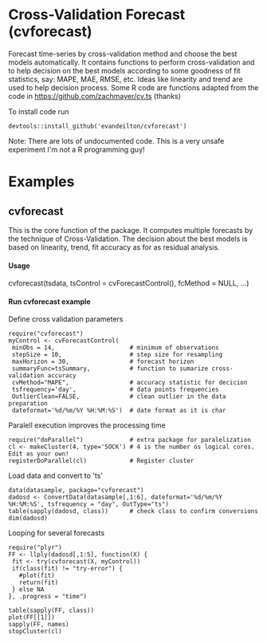 # Cross-Validation Forecast (cvforecast)
Forecast time-series by cross-validation method and choose the best models automatically.
It contains functions to perform cross-validation and to help decision on the best models according to some
goodness of fit statistics, say: MAPE, MAE, RMSE, etc. Ideas like linearity and trend are used to help decision process.
Some R code are functions adapted from the code in https://github.com/zachmayer/cv.ts (thanks)

To install code run
```{R}
devtools::install_github('evandeilton/cvforecast')
```
Note: There are lots of undocumented code. This is a very unsafe experiment I'm not a R programming guy!

# Examples
##  cvforecast

This is the core function of the package. It computes multiple forecasts by the technique of Cross-Validation. The decision about the best models is based on linearity, trend, fit accuracy as for as residual analysis.

#### Usage
cvforecast(tsdata, tsControl = cvForecastControl(), fcMethod = NULL, ...)

#### Run cvforecast example
Define cross validation parameters

```{R}
require("cvforecast")
myControl <- cvForecastControl(
 minObs = 14,                     # minimum of observations
 stepSize = 10,                   # step size for resampling
 maxHorizon = 30,                 # forecast horizon
 summaryFunc=tsSummary,           # function to sumarize cross-validation accuracy
 cvMethod="MAPE",                 # accuracy statistic for decicion
 tsfrequency='day',               # data points frequencies
 OutlierClean=FALSE,              # clean outlier in the data preparation
 dateformat='%d/%m/%Y %H:%M:%S')  # date format as it is char
```
Paralell execution improves the processing time

```{R}
require("doParallel")             # extra package for paralelization
cl <- makeCluster(4, type='SOCK') # 4 is the number os logical cores. Edit as your own!
registerDoParallel(cl)            # Register cluster
```
Load data and convert to 'ts'
```{R}
data(datasample, package="cvforecast")
dadosd <- ConvertData(datasample[,1:6], dateformat='%d/%m/%Y %H:%M:%S', tsfrequency = "day", OutType="ts")
table(sapply(dadosd, class))      # check class to confirm conversions
dim(dadosd)
```
Looping for several forecasts
```{R}
require("plyr")
FF <- llply(dadosd[,1:5], function(X) {
 fit <- try(cvforecast(X, myControl))
 if(class(fit) != "try-error") {
   #plot(fit)
   return(fit)
 } else NA
}, .progress = "time")

table(sapply(FF, class))
plot(FF[[1]])
sapply(FF, names)
stopCluster(cl)
```
